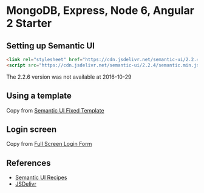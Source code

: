 # MongoDB, Express, Node 6, Angular 2 Starter

## Setting up Semantic UI

```html
<link rel="stylesheet" href="https://cdn.jsdelivr.net/semantic-ui/2.2.4/semantic.min.css">
<script src="https://cdn.jsdelivr.net/semantic-ui/2.2.4/semantic.min.js"></script>
```

The 2.2.6 version was not available at 2016-10-29

## Using a template

Copy from [Semantic UI Fixed Template](http://semantic-ui.com/examples/fixed.html)

## Login screen

Copy from [Full Screen Login Form](http://semantic-ui.com/examples/login.html)

## References

* [Semantic UI Recipes](http://semantic-ui.com/introduction/advanced-usage.html)
* [JSDelivr](http://www.jsdelivr.com)